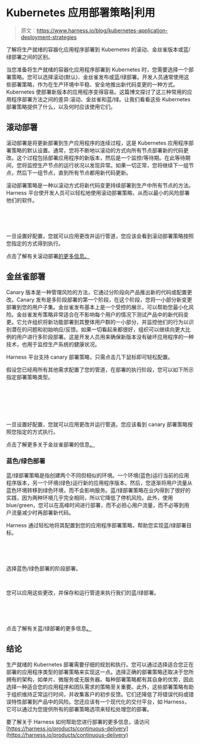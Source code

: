 # Kubernetes 应用部署策略|利用

> 原文：<https://www.harness.io/blog/kubernetes-application-deployment-strategies>

了解将生产就绪的容器化应用程序部署到 Kubernetes 的滚动、金丝雀版本或蓝/绿部署之间的区别。

当您准备将生产就绪的容器化应用程序部署到 Kubernetes 时，您需要选择一个部署策略。您可以选择滚动(默认)、金丝雀发布或蓝/绿部署。开发人员通常使用这些部署策略，作为在生产环境中平稳、安全地推出新代码变更的一种方式。Kubernetes 使部署新版本的应用程序变得容易。这篇博文探讨了这三种常用的应用程序部署方法之间的差异:滚动、金丝雀和蓝/绿。让我们看看这些 Kubernetes 部署策略提供了什么，以及何时应该使用它们。

## 滚动部署

滚动部署是将更新部署到生产应用程序的连续过程，这是 Kubernetes 应用程序部署策略的默认设置。通常，您将不断地以滚动的方式向所有节点部署新的代码更改。这个过程包括部署应用程序的新版本，然后是一个监控/等待期。在此等待期间，您将监控生产节点的运行状况以发现异常。如果一切正常，您将继续下一组节点，然后下一组节点，直到所有节点都用新代码更新。

滚动部署策略是一种以滚动方式将新代码变更持续部署到生产中所有节点的方法。Harness 平台使开发人员可以轻松地使用滚动部署策略，从而以最小的风险部署他们的软件。

‍

‍

一旦设置好配置，您就可以应用更改并运行管道，您应该会看到滚动部署策略按照您指定的方式得到执行。

点击了解有关滚动部署[的更多信息。](https://ngdocs.harness.io/article/xsla71qg8t-create-a-kubernetes-rolling-deployment)

## 金丝雀部署

Canary 版本是一种管理风险的方法，它通过分阶段向产品推出新的代码或配置更改。Canary 发布是多阶段部署的第一个阶段，在这个阶段，您将一小部分新变更部署到您的用户子集。金丝雀发布基本上是一个受控的展示，可以帮助您最小化风险。金丝雀发布策略非常适合在不影响每个用户的情况下测试产品中的新代码变更。它允许组织将新功能部署到其整体用户群的一小部分，并监控他们的行为以识别潜在的问题和初始响应/反馈。如果一切看起来都很好，组织可以继续向更大比例的用户进行多阶段部署。这是开发人员用来确保新版本没有破坏应用程序的一种技术，也用于监控生产系统的健康状况。

Harness 平台支持 canary 部署策略，只需点击几下鼠标即可轻松配置。

假设您已经用所有其他需求配置了您的管道，在部署的执行阶段，您可以如下所示指定部署策略类型。

‍

‍

‍

一旦设置好配置，您就可以应用更改并运行管道。您应该看到 canary 部署策略按照您指定的方式执行。

点击了解更多关于金丝雀部署的信息[。](https://ngdocs.harness.io/article/17wrdeuv0x-canary-deployment-step)

### 蓝色/绿色部署

蓝/绿部署策略是指创建两个不同但相似的环境。一个环境(蓝色)运行当前的应用程序版本，另一个环境(绿色)运行新的应用程序版本。然后，您逐渐将用户流量从蓝色环境转移到绿色环境，而不会影响服务。蓝/绿部署策略在业内得到了很好的实践，因为两种环境几乎完全相同，所以它降低了停机风险。此外，使用 blue/green，您可以在高峰时间进行部署，而不必担心用户流量，而不必等到用户流量减少时再部署新代码。

Harness 通过轻松地将其配置到您的应用程序部署策略，帮助您实现蓝/绿部署目标。

‍

‍

选择蓝色/绿色部署的阶段部署。

‍

您可以应用这些更改，并保存和运行管道来执行我们的蓝/绿部署。

‍

‍

点击了解有关蓝/绿部署的更多信息[。](https://ngdocs.harness.io/article/mog5tnk5pi-create-a-kubernetes-blue-green-deployment)

## 结论

生产就绪的 Kubernetes 部署需要仔细的规划和执行。您可以通过选择适合您正在部署的应用程序类型的部署策略来实现这一点。选择正确的部署策略还取决于您所拥有的架构，如单片、微服务或无服务器。每种部署策略都有其自身的优势，因此选择一种适合您的应用程序和团队需求的策略至关重要。此外，这些部署策略有助于组织维持正常运行时间，并收集客户的初步反馈。它们还降低了将错误代码或错误特性部署到产品中的风险。您还应该有一个现代化的交付平台，如 Harness，它可以通过为您提供所有的部署策略选项来轻松处理您的部署。

要了解关于 Harness 如何帮助您进行部署的更多信息，请访问[https://harness.io/products/continuous-delivery](https://harness.io/products/continuous-delivery)